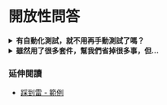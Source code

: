 # 開放性問答

<details>
  <summary><b>有自動化測試，就不用再手動測試了嗎？</b></summary>
  <ul>
    <li>寫自動化測試，只是為了預防專案品質退化...</li>
    <li>目前探索性測試，還是得需要手動測試。</li>
  </ul>
</details>

<details>
  <summary><b>雖然用了很多套件，幫我們省掉很多事，但...</b></summary>
  <ul>
    <li>有時候還是會踩到雷</li>
  </ul>
</details>

### 延伸閱讀

* [踩到雷 - 範例](https://github.com/vvo/selenium-standalone/commit/1fad4d98e3c06f91f213736bb50771729bf302e1#diff-1370e254e90fb1adbfb1bb0264020501)